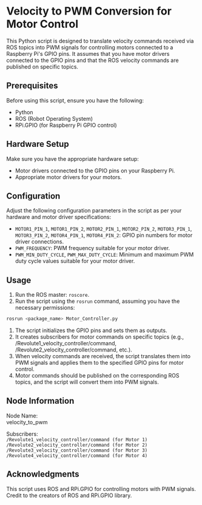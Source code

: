 # Velocity to PWM Conversion for Motor Control

This Python script is designed to translate velocity commands received via ROS topics into PWM signals for controlling motors connected to a Raspberry Pi's GPIO pins. It assumes that you have motor drivers connected to the GPIO pins and that the ROS velocity commands are published on specific topics.

## Prerequisites

Before using this script, ensure you have the following:

- Python
- ROS (Robot Operating System)
- RPi.GPIO (for Raspberry Pi GPIO control)

## Hardware Setup

Make sure you have the appropriate hardware setup:

- Motor drivers connected to the GPIO pins on your Raspberry Pi.
- Appropriate motor drivers for your motors.

## Configuration

Adjust the following configuration parameters in the script as per your hardware and motor driver specifications:

- `MOTOR1_PIN_1`, `MOTOR1_PIN_2`, `MOTOR2_PIN_1`, `MOTOR2_PIN_2`, `MOTOR3_PIN_1`, `MOTOR3_PIN_2`, `MOTOR4_PIN_1`, `MOTOR4_PIN_2`: GPIO pin numbers for motor driver connections.
- `PWM_FREQUENCY`: PWM frequency suitable for your motor driver.
- `PWM_MIN_DUTY_CYCLE`, `PWM_MAX_DUTY_CYCLE`: Minimum and maximum PWM duty cycle values suitable for your motor driver.

## Usage

1. Run the ROS master: `roscore`.
2. Run the script using the `rosrun` command, assuming you have the necessary permissions:

```bash
rosrun <package_name> Motor_Controller.py
```

1. The script initializes the GPIO pins and sets them as outputs.
2. It creates subscribers for motor commands on specific topics (e.g., /Revolute1_velocity_controller/command, /Revolute2_velocity_controller/command, etc.).
3. When velocity commands are received, the script translates them into PWM signals and applies them to the specified GPIO pins for motor control.
4. Motor commands should be published on the corresponding ROS topics, and the script will convert them into PWM signals.

## Node Information
Node Name:  
velocity_to_pwm  

Subscribers:  
`/Revolute1_velocity_controller/command (for Motor 1)`  
`/Revolute2_velocity_controller/command (for Motor 2)`  
`/Revolute3_velocity_controller/command (for Motor 3)`  
`/Revolute4_velocity_controller/command (for Motor 4)`

## Acknowledgments
This script uses ROS and RPi.GPIO for controlling motors with PWM signals. Credit to the creators of ROS and RPi.GPIO library.
